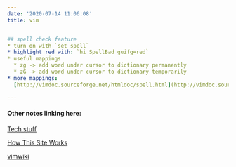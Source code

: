 ```yaml
---
date: '2020-07-14 11:06:08'
title: vim


## spell check feature
* turn on with `set spell`
* highlight red with: `hi SpellBad guifg=red`
* useful mappings
  * zg -> add word under cursor to dictionary permanently
  * zG -> add word under cursor to dictionary temporarily
* more mappings:
  [http://vimdoc.sourceforge.net/htmldoc/spell.html](http://vimdoc.sourceforge.net/htmldoc/spell.html)

---
```

#### Other notes linking here:

[Tech stuff](/Tech-stuff)

[How This Site Works](/How-this-site-is-built)

[vimwiki](/vimwiki)
